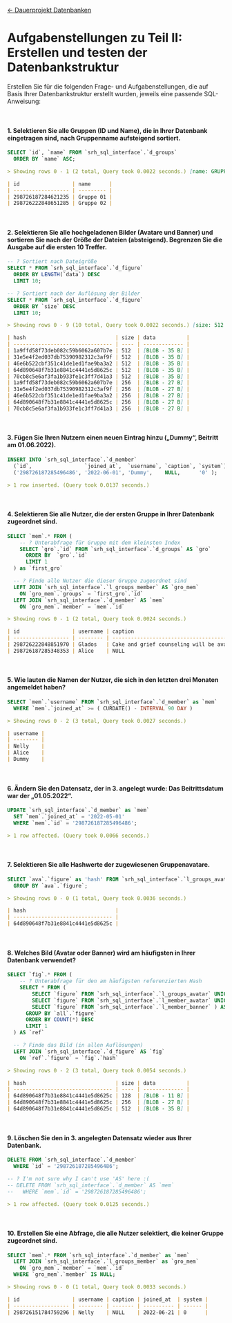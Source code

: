 [← Dauerprojekt Datenbanken](../README.md#dauerprojekt-datenbanken)

# Aufgabenstellungen zu Teil II: Erstellen und testen der Datenbankstruktur

Erstellen Sie für die folgenden Frage- und Aufgabenstellungen, die auf Basis Ihrer Datenbankstruktur erstellt wurden, jeweils eine passende SQL-Anweisung:

<br>

#### 1. Selektieren Sie alle Gruppen (ID und Name), die in Ihrer Datenbank eingetragen sind, nach Gruppenname aufsteigend sortiert.

```sql
SELECT `id`, `name` FROM `srh_sql_interface`.`d_groups`
  ORDER BY `name` ASC;
```

```md
> Showing rows 0 - 1 (2 total, Query took 0.0022 seconds.) [name: GRUPPE 01... - GRUPPE 02...]

| id                 | name      |
| ------------------ | --------- |
| 298726187284621235 | Gruppe 01 |
| 298726222848651285 | Gruppe 02 |
```

<br>

#### 2. Selektieren Sie alle hochgeladenen Bilder (Avatare und Banner) und sortieren Sie nach der Größe der Dateien (absteigend). Begrenzen Sie die Ausgabe auf die ersten 10 Treffer.

```sql
-- ? Sortiert nach Dateigröße
SELECT * FROM `srh_sql_interface`.`d_figure`
  ORDER BY LENGTH(`data`) DESC
  LIMIT 10;

-- ? Sortiert nach der Auflösung der Bilder
SELECT * FROM `srh_sql_interface`.`d_figure`
  ORDER BY `size` DESC
  LIMIT 10;
```

```md
> Showing rows 0 - 9 (10 total, Query took 0.0022 seconds.) [size: 512... - 256...]

| hash                             | size | data          |
| -------------------------------- | ---- | ------------- |
| 1a9ffd58f73deb082c59b6062a607b7e | 512  | [BLOB - 35 B] |
| 31e5e4f2ed037db75390982312c3af9f | 512  | [BLOB - 35 B] |
| 46e6b522cbf351c41de1ed1fae9ba3a2 | 512  | [BLOB - 35 B] |
| 64d890648f7b31e8841c4441e5d8625c | 512  | [BLOB - 35 B] |
| 70cb8c5e6af3fa1b933fe1c3ff7d41a3 | 512  | [BLOB - 35 B] |
| 1a9ffd58f73deb082c59b6062a607b7e | 256  | [BLOB - 27 B] |
| 31e5e4f2ed037db75390982312c3af9f | 256  | [BLOB - 27 B] |
| 46e6b522cbf351c41de1ed1fae9ba3a2 | 256  | [BLOB - 27 B] |
| 64d890648f7b31e8841c4441e5d8625c | 256  | [BLOB - 27 B] |
| 70cb8c5e6af3fa1b933fe1c3ff7d41a3 | 256  | [BLOB - 27 B] |
```

<br>

#### 3. Fügen Sie Ihren Nutzern einen neuen Eintrag hinzu („Dummy“, Beitritt am 01.06.2022).

```sql
INSERT INTO `srh_sql_interface`.`d_member`
  (`id`,                 `joined_at`,  `username`, `caption`, `system`) values
  ('298726187285496486', '2022-06-01', 'Dummy',    NULL,      '0' );
```

```md
> 1 row inserted. (Query took 0.0137 seconds.)
```

<br>

#### 4. Selektieren Sie alle Nutzer, die der ersten Gruppe in Ihrer Datenbank zugeordnet sind.

```sql
SELECT `mem`.* FROM (
    -- ? Unterabfrage für Gruppe mit dem kleinsten Index
    SELECT `gro`.`id` FROM `srh_sql_interface`.`d_groups` AS `gro`
      ORDER BY  `gro`.`id`
      LIMIT 1
  ) as `first_gro`

  -- ? Finde alle Nutzer die dieser Gruppe zugeordnet sind
  LEFT JOIN `srh_sql_interface`.`l_groups_member` AS `gro_mem`
    ON `gro_mem`.`groups` = `first_gro`.`id`
  LEFT JOIN `srh_sql_interface`.`d_member` AS `mem`
    ON `gro_mem`.`member` = `mem`.`id`
```

```md
> Showing rows 0 - 1 (2 total, Query took 0.0024 seconds.)

| id                 | username | caption                                               | joined_at  | system |
| ------------------ | -------- | ----------------------------------------------------- | ---------- | ------ |
| 298726222848851970 | Glados   | Cake and grief counseling will be available at the... | 2022-01-01 | 1      |
| 298726187285348353 | Alice    | NULL                                                  | 2022-06-21 | 0      |
```

<br>

#### 5. Wie lauten die Namen der Nutzer, die sich in den letzten drei Monaten angemeldet haben?

```sql
SELECT `mem`.`username` FROM `srh_sql_interface`.`d_member` as `mem`
  WHERE `mem`.`joined_at` >= ( CURDATE() - INTERVAL 90 DAY )
```

```md
> Showing rows 0 - 2 (3 total, Query took 0.0027 seconds.)

| username |
| -------- |
| Nelly    |
| Alice    |
| Dummy    |
```

<br>

#### 6. Ändern Sie den Datensatz, der in 3. angelegt wurde: Das Beitrittsdatum war der „01.05.2022“.

```sql
UPDATE `srh_sql_interface`.`d_member` as `mem`
  SET `mem`.`joined_at` = '2022-05-01'
  WHERE `mem`.`id` = '298726187285496486';
```

```md
> 1 row affected. (Query took 0.0066 seconds.)
```

<br>

#### 7. Selektieren Sie alle Hashwerte der zugewiesenen Gruppenavatare.

```sql
SELECT `ava`.`figure` as 'hash' FROM `srh_sql_interface`.`l_groups_avatar` as `ava`
  GROUP BY `ava`.`figure`;
```

```md
> Showing rows 0 - 0 (1 total, Query took 0.0036 seconds.)

| hash                             |
| -------------------------------- |
| 64d890648f7b31e8841c4441e5d8625c |
```

<br>

#### 8. Welches Bild (Avatar oder Banner) wird am häufigsten in Ihrer Datenbank verwendet?

```sql
SELECT `fig`.* FROM (
    -- ? Unterabfrage für den am häufigsten referenzierten Hash
    SELECT * FROM (
        SELECT `figure` FROM `srh_sql_interface`.`l_groups_avatar` UNION ALL
        SELECT `figure` FROM `srh_sql_interface`.`l_member_avatar` UNION ALL
        SELECT `figure` FROM `srh_sql_interface`.`l_member_banner` ) AS `all`
      GROUP BY `all`.`figure`
      ORDER BY COUNT(*) DESC
      LIMIT 1
  ) AS `ref`

  -- ? Finde das Bild (in allen Auflösungen)
  LEFT JOIN `srh_sql_interface`.`d_figure` AS `fig`
    ON `ref`.`figure` = `fig`.`hash`
```

```md
> Showing rows 0 - 2 (3 total, Query took 0.0054 seconds.)

| hash                             | size | data          |
| -------------------------------- | ---- | ------------- |
| 64d890648f7b31e8841c4441e5d8625c | 128  | [BLOB - 11 B] |
| 64d890648f7b31e8841c4441e5d8625c | 256  | [BLOB - 27 B] |
| 64d890648f7b31e8841c4441e5d8625c | 512  | [BLOB - 35 B] |
```

<br>

#### 9. Löschen Sie den in 3. angelegten Datensatz wieder aus Ihrer Datenbank.

```sql
DELETE FROM `srh_sql_interface`.`d_member`
  WHERE `id` = '298726187285496486';

-- ? I'm not sure why I can't use 'AS' here :(
-- DELETE FROM `srh_sql_interface`.`d_member` AS `mem`
--   WHERE `mem`.`id` = '298726187285496486';
```

```md
> 1 row affected. (Query took 0.0125 seconds.)
```

<br>

#### 10. Erstellen Sie eine Abfrage, die alle Nutzer selektiert, die keiner Gruppe zugeordnet sind.

```sql
SELECT `mem`.* FROM `srh_sql_interface`.`d_member` as `mem`
  LEFT JOIN `srh_sql_interface`.`l_groups_member` as `gro_mem`
    ON `gro_mem`.`member` = `mem`.`id`
  WHERE `gro_mem`.`member` IS NULL;
```

```md
> Showing rows 0 - 0 (1 total, Query took 0.0033 seconds.)

| id                 | username | caption | joined_at  | system |
| ------------------ | -------- | ------- | ---------- | ------ |
| 298726151784759296 | Nelly    | NULL    | 2022-06-21 | 0      |
```
